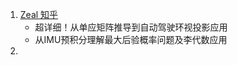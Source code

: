 1. [Zeal 知乎](https://www.zhihu.com/people/kai-shi-dong-liao-ge/posts?page=1)
	- 超详细！从单应矩阵推导到自动驾驶环视投影应用
	- 从IMU预积分理解最大后验概率问题及李代数应用
2. 